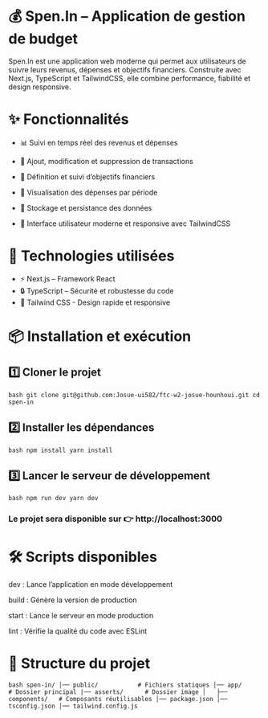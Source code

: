 # 💰 Spen.In – Application de gestion de budget
Spen.In est une application web moderne qui permet aux utilisateurs de suivre leurs revenus, dépenses et objectifs financiers.
Construite avec Next.js, TypeScript et TailwindCSS, elle combine performance, fiabilité et design responsive.

# ✨ Fonctionnalités
- 📊 Suivi en temps réel des revenus et dépenses

- 📝 Ajout, modification et suppression de transactions

- 🎯 Définition et suivi d’objectifs financiers

- 📅 Visualisation des dépenses par période

- 💾 Stockage et persistance des données

- 🎨 Interface utilisateur moderne et responsive avec TailwindCSS

# 🚀 Technologies utilisées
- ⚡ Next.js – Framework React
- 🔒 TypeScript – Sécurité et robustesse du code
- 🎨 Tailwind CSS - Design rapide et responsive

# 📦 Installation et exécution
## 1️⃣ Cloner le projet
`bash
git clone git@github.com:Josue-ui582/ftc-w2-josue-hounhoui.git
cd spen-in
`
## 2️⃣ Installer les dépendances
`bash
  npm install
  yarn install
`
## 3️⃣ Lancer le serveur de développement
`bash
  npm run dev yarn dev
`

### Le projet sera disponible sur 👉 http://localhost:3000

# 🛠️ Scripts disponibles
dev : Lance l’application en mode développement

build : Génère la version de production

start : Lance le serveur en mode production

lint : Vérifie la qualité du code avec ESLint

# 📂 Structure du projet
`bash
  spen-in/
│── public/           # Fichiers statiques
│── app/              # Dossier principal
    |── asserts/      # Dossier image
│   ├── components/   # Composants réutilisables
│── package.json
│── tsconfig.json
│── tailwind.config.js
`

